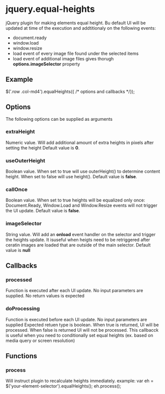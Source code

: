 # jquery.equal-heights
jQuery plugin for making elements equal height. Bu default UI will be updated at time of the execution and addtitionaly on the following events:
* document.ready
* window.load
* window.resize
* load event of every image file found under the selected items
* load event of additional image files gives thorugh **options.imageSelector** property

## Example
$('.row .col-md4').equalHeights({ /* options and callbacks */});

## Options
The following options can be supplied as arguments

### extraHeight
Numeric value.
Will add additional amount of extra heights in pixels after setting the height
Default value is **0**.

### useOuterHeight
Boolean value.
When set to true will use outerHeight() to determine content height. When set to false will use height().
Default value is **false**.

### callOnce
Boolean value.
When set to true heights will be equalized only once: Document.Ready, Window.Load and Window.Resize events will not trigger the UI update.
Default value is **false**.

### imageSelector
String value.
Will add an **onload** event handler on the selector and trigger the heights update. It isuseful when heigts need to be retriggered after ceratin images are loaded that are outside of the main selector.
Default value is **null**

## Callbacks
### processed
Function is executed after each UI update.
No input parameters are supplied.
No return values is expected

### doProcessing
Function is executed before each UI update.
No input parameters are supplied
Expected retuen type is boolean. When true is returned, UI will be processed. When false is returned UI will not be processed. This callbacck is useful when you need to conditionally set equal heights (ex. based on media query or screen resolution)


## Functions
### process
Will instruct plugin to recalculate heights immediately.
example: 
var eh = $('your-element-selector').equalHeights();
eh.process();
